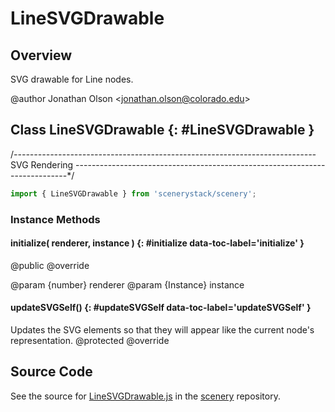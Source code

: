 # LineSVGDrawable

## Overview

SVG drawable for Line nodes.

@author Jonathan Olson &lt;jonathan.olson@colorado.edu&gt;

## Class LineSVGDrawable {: #LineSVGDrawable }


/*---------------------------------------------------------------------------*
SVG Rendering
----------------------------------------------------------------------------*/

```js
import { LineSVGDrawable } from 'scenerystack/scenery';
```
### Instance Methods

#### initialize( renderer, instance ) {: #initialize data-toc-label='initialize' }

@public
@override

@param {number} renderer
@param {Instance} instance

#### updateSVGSelf() {: #updateSVGSelf data-toc-label='updateSVGSelf' }

Updates the SVG elements so that they will appear like the current node's representation.
@protected
@override



## Source Code

See the source for [LineSVGDrawable.js](https://github.com/phetsims/scenery/blob/main/js/display/drawables/LineSVGDrawable.js) in the [scenery](https://github.com/phetsims/scenery) repository.
